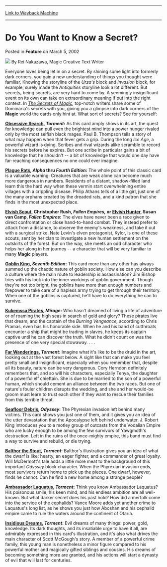 
---
[Link to Wayback Machine](https://web.archive.org/web/20201022152955/https://magic.wizards.com/en/articles/archive/feature/do-you-want-know-secret-2002-03-05)

[_metadata_:wayback_url]:- "https://magic.wizards.com/en/articles/archive/feature/do-you-want-know-secret-2002-03-05"
[_metadata_:wayback_raw_url]:- "https://web.archive.org/web/20201022152955id_/https://magic.wizards.com/en/articles/archive/feature/do-you-want-know-secret-2002-03-05"
[_metadata_:wayback_capture_timestamp]:- "2020-10-22 15:29:55+00:00"
[_metadata_:publish_date]:- "2002-03-05"
[_metadata_:description]:- "Everyone loves being let in on a secret. By shining some light into formerly dark corners, you gain a new understanding of things you thought were familiar. Knowing the storyline of the Urza's block and Invasion block, for example, surely made the Antiquities storyline look a lot different. But secrets, being secrets, are very hard to come by. A seemingly insignificant event on its own can take on extraordinary meaning if put into the right context."
[_metadata_:generator]:- "Drupal 7 (http://drupal.org)"
---


Do You Want to Know a Secret?
=============================



 Posted in **Feature**
 on March 5, 2002 






![](https://media.magic.wizards.com/styles/auth_small/public/generic-avatar-150_331.png)
By Rei Nakazawa, Magic Creative Text Writer











Everyone loves being let in on a secret. By shining some light into formerly dark corners, you gain a new understanding of things you thought were familiar. Knowing the storyline of the *Urza's* block and *Invasion* block, for example, surely made the *Antiquities* storyline look a lot different. But secrets, being secrets, are very hard to come by. A seemingly insignificant event on its own can take on extraordinary meaning if put into the right context. In *[The Secrets of Magic](http://archive.wizards.com/catalog/product.asp?88552),* top-notch writers share some of Dominaria's secrets with you, giving you a glimpse into dark corners of the **Magic** world the cards only hint at. What sort of secrets? See for yourself:

**[Obsessive Search](http://gatherer.wizards.com/Pages/Card/Details.aspx?name=Obsessive+Search), *Torment*:** As this card amply shows in its art, the quest for knowledge can pull even the brightest mind into a power hunger rivaled only by the most selfish black mages. Paul B. Thompson tells a story of what may happen when that fever gets a grip. During the long *Ice Age*, a powerful wizard is dying. Scribes and rival wizards alike scramble to record his secrets before he expires. But one scribe in particular gains a bit of knowledge that he shouldn't -- a bit of knowledge that would one day have far-reaching consequences no one could ever imagine.

**[Plague Rats](http://gatherer.wizards.com/Pages/Card/Details.aspx?name=Plague+Rats), *Alpha* thru *Fourth Edition*:** The whole point of this classic card is a valuable warning: Creatures that are weak alone can become much more dangerous in numbers. Residents of a distant, shadow-filled land learn this the hard way when these vermin start overwhelming entire villages with a crippling disease. Philip Athans tells of a little girl, just one of the many orphans created by the dreaded rats, and a kind patron that she finds in the most unexpected place.

**[Elvish Scout](http://gatherer.wizards.com/Pages/Card/Details.aspx?name=Elvish+Scout), Christopher Rush, *Fallen Empires,* or [Elvish Hunter](http://gatherer.wizards.com/Pages/Card/Details.aspx?name=Elvish+Hunter), Susan van Camp, *Fallen Empires*:** The elves have never been a race given to direct confrontation or close hand-to-hand combat. They instead prefer to attack from a distance, to observe the enemy's weakness, and take it out with a surgical strike. Nate Levin's elven protagonist, Kylor, is one of these scouts, sent by her clan to investigate a new human settlement on the outskirts of the forest. But on the way, she meets an odd character who helps her along in her journey -- a character that will be very familiar to many **Magic** players.

**[Goblin King](http://gatherer.wizards.com/Pages/Card/Details.aspx?name=Goblin+King), *Seventh Edition*:** This card more than any other has always summed up the chaotic nature of goblin society. How else can you describe a culture where the main route to leadership is assassination? Jim Bishop tries with his look into the inner workings of goblin government. Though they're not too bright, the goblins have more than enough numbers and firepower to take care of a hapless army trying to get through their territory. When one of the goblins is captured, he'll have to do everything he can to survive.

**[Kukemssa Pirates](http://gatherer.wizards.com/Pages/Card/Details.aspx?name=Kukemssa+Pirates), *Mirage*:** Who hasn't dreamed of living a life of adventure or of roaming the high seas in search of gold and glory? These pirates live that dream, and the captain of the *Burning Vengeance,* according to Chris Pramas, even has his honorable side. When he and his band of cutthroats encounter a ship that might be trading in slaves, he keeps its captain captive until he can discover the truth. What he didn't count on was the presence of one very special stowaway. . . .

**[Far Wanderings](http://gatherer.wizards.com/Pages/Card/Details.aspx?name=Far+Wanderings), *Torment*:** Imagine what it's like to be the druid in the art, looking out at the vast forest below. A sight like that can make you feel pretty small and insignificant, especially when you remember that, despite all its beauty, nature can be very dangerous. Cory Herndon definitely remembers that, and so will his characters, especially Tenya, the daughter of a powerful elf chieftain. She is due to be married to the son of a powerful human, which should cement an alliance between the two races. But one of nature's fouler children disrupts the wedding, and she and her would-be groom must learn to trust each other if they want to rescue their families from this terrible threat.

**[Seafloor Debris](http://gatherer.wizards.com/Pages/Card/Details.aspx?name=Seafloor+Debris), *Odyssey*:** The Phyrexian invasion left behind many victims. This card shows you just one of them, and it gives you an idea of the utter devastation that the Apocalypse left behind underwater. J. Robert King introduces you to a motley group of outcasts from the Vodalian Empire who are lucky enough to be among the few survivors of Yawgmoth's destruction. Left in the ruins of the once-mighty empire, this band must find a way to survive and rebuild, or die trying.

**[Balthor the Stout](http://gatherer.wizards.com/Pages/Card/Details.aspx?name=Balthor+the+Stout), *Torment*:** Balthor's illustration gives you an idea of what the dwarf is like: hearty, an eager fighter, and a commander of great loyalty. Will McDermott's tale adds a little more meat to the background of this important *Odyssey* block character. When the Phyrexian invasion ends, most survivors return home to pick up the pieces. One dwarf, however, finds he cannot. Can he find a new home among a strange people?

**[Ambassador Laquatus](http://gatherer.wizards.com/Pages/Card/Details.aspx?name=Ambassador+Laquatus), *Torment*:** Think you know Ambassador Laquatus? His poisonous smile, his keen mind, and his endless ambition are all well-known. But what darker secret does his past hold? How did a merfolk come into the service of the cephalids? Vance Moore adds yet another crime to Laquatus's long list, as he shows you just how Aboshan and his cephalid empire came to rule the waters around the continent of Otaria.

**[Insidious Dreams](http://gatherer.wizards.com/Pages/Card/Details.aspx?name=Insidious+Dreams), *Torment*:** Evil dreams of many things: power, gold, knowledge. Its dark thoughts, and its insatiable urge to have it all, are admirably expressed in this card's illustration, and it's also what drives the main character of Scott McGough's story. A member of a powerful crime family, this young man is nonetheless a minor figure compared to his powerful mother and magically gifted siblings and cousins. His dreams of becoming something more are granted, and his actions will start a dynasty of evil that will last for centuries.







